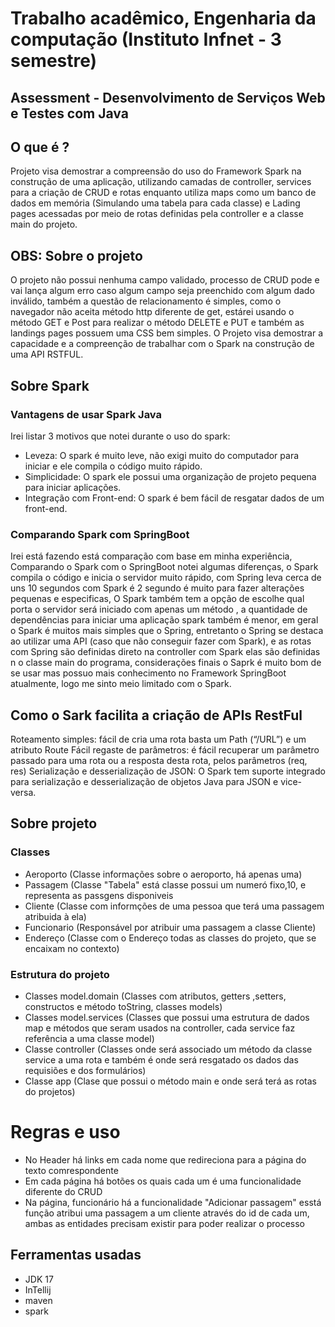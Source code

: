 # Trabalho acadêmico, Engenharia da computação (Instituto Infnet - 3 semestre)
## Assessment - Desenvolvimento de Serviços Web e Testes com Java

## O que é ?  
Projeto visa demostrar a compreensão do uso do Framework Spark na construção de uma aplicação,
utilizando camadas de controller, services para a criação de CRUD e rotas enquanto utiliza maps como um banco de
dados em memória (Simulando uma tabela para cada classe) e Lading pages acessadas por meio de rotas definidas pela controller e a classe main do projeto.
            

## OBS: Sobre o projeto
O projeto não possui nenhuma campo validado, processo de CRUD pode e vai lança algum erro caso algum campo seja preenchido com algum dado inválido,
também a questão de relacionamento é simples, como o navegador não aceita método http diferente de get, estárei usando o método GET e Post para realizar
o método DELETE e PUT e também as landings pages possuem uma CSS bem simples. O Projeto visa demostrar a capacidade e a compreenção de trabalhar com o Spark na
construção de uma API RSTFUL.

## Sobre Spark

### Vantagens de usar Spark Java
Irei listar 3 motivos que notei durante o uso do spark:
-	Leveza: O spark é muito leve, não exigi muito do computador para iniciar e ele compila o código muito rápido.
-	Simplicidade: O spark ele possui uma organização de projeto pequena para iniciar aplicações.
-	Integração com Front-end: O spark é bem fácil de resgatar dados de um front-end.

### Comparando Spark com SpringBoot
Irei está fazendo está comparação com base em minha experiência, Comparando o Spark com o SpringBoot notei algumas diferenças, 
o Spark compila o código e inicia o servidor muito rápido, com Spring leva cerca de uns 10 segundos com Spark é 2 segundo é muito para fazer 
alterações pequenas e especificas, O Spark também tem a opção de escolhe qual porta o servidor será iniciado com apenas um método , a quantidade de 
dependências para iniciar uma aplicação spark também é menor, em geral o Spark é muitos mais simples que o Spring, entretanto o Spring se destaca 
ao utilizar uma API (caso que não conseguir fazer com Spark), e as rotas com Spring são definidas direto na controller com Spark elas são definidas n
o classe main do programa, considerações finais o Saprk é muito bom de se usar mas possuo mais conhecimento no Framework SpringBoot atualmente, 
logo me sinto meio limitado com o Spark.

## Como o Sark facilita a criação de APIs RestFul
Roteamento simples: fácil de cria uma rota basta um Path (“/URL”) e um atributo Route
Fácil regaste de parâmetros: é fácil recuperar um parâmetro passado para uma rota ou a resposta desta rota, pelos parâmetros (req, res) 
Serialização e desserialização de JSON: O Spark tem suporte integrado para serialização e desserialização de objetos Java para JSON e vice-versa.

## Sobre projeto

### Classes
- Aeroporto (Classe informações sobre o aeroporto, há apenas uma)
- Passagem (Classe "Tabela" está classe possui um numeró fixo,10, e representa as passgens disponiveis
- Cliente (Classe com informções de uma pessoa que terá uma passagem atribuida à ela)
- Funcionario (Responsável por atribuir uma passagem a classe Cliente)
- Endereço (Classe com o Endereço todas as classes do projeto, que se encaixam no contexto)

### Estrutura do projeto
- Classes model.domain (Classes com atributos, getters ,setters, constructos e método toString, classes models)
- Classes model.services (Classes que possui uma estrutura de dados map e métodos que seram usados na controller, cada service faz referência a uma classe model)
- Classe controller (Classes onde será associado um método da classe service a uma rota e também é onde será resgatado os dados das requisiões e dos formulários)
- Classe app (Clase que possui o método main e onde será terá as rotas do projetos)

# Regras e uso
- No Header há links em cada nome que redireciona para a página do texto comrespondente
- Em cada página há botões os quais cada um é uma funcionalidade diferente do CRUD
- Na página, funcionário há a funcionalidade "Adicionar passagem" esstá função atribui uma passagem a um cliente através do id de cada um, ambas as entidades precisam existir para poder realizar o processo

## Ferramentas usadas
- JDK 17
- InTellij
- maven
- spark


